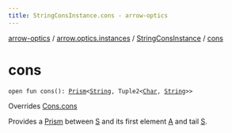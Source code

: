 ```yaml
---
title: StringConsInstance.cons - arrow-optics
---
```


[arrow-optics](../../index.html) / [arrow.optics.instances](../index.html) / [StringConsInstance](index.html) / [cons](./cons.html)

# cons

`open fun cons(): `[`Prism`](../../arrow.optics/-prism.html)`<`[`String`](https://kotlinlang.org/api/latest/jvm/stdlib/kotlin/-string/index.html)`, Tuple2<`[`Char`](https://kotlinlang.org/api/latest/jvm/stdlib/kotlin/-char/index.html)`, `[`String`](https://kotlinlang.org/api/latest/jvm/stdlib/kotlin/-string/index.html)`>>`

Overrides [Cons.cons](../../arrow.optics.typeclasses/-cons/cons.html)

Provides a [Prism](../../arrow.optics/-prism.html) between [S](../../arrow.optics.typeclasses/-cons/index.html#S) and its first element [A](../../arrow.optics.typeclasses/-cons/index.html#A) and tail [S](../../arrow.optics.typeclasses/-cons/index.html#S).

